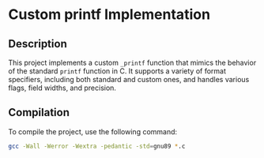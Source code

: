 # Custom printf Implementation

## Description

This project implements a custom `_printf` function that mimics the behavior of the standard `printf` function in C. It supports a variety of format specifiers, including both standard and custom ones, and handles various flags, field widths, and precision.

## Compilation

To compile the project, use the following command:

```sh
gcc -Wall -Werror -Wextra -pedantic -std=gnu89 *.c

